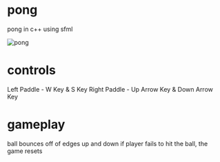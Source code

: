 # pong
pong in c++ using sfml

![pong](https://user-images.githubusercontent.com/46285633/112059684-26ece200-8b82-11eb-97e8-1afa61964545.gif)

# controls
Left Paddle - W Key & S Key
Right Paddle - Up Arrow Key & Down Arrow Key

# gameplay
ball bounces off of edges up and down
if player fails to hit the ball, the game resets
